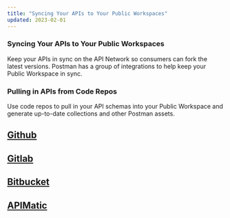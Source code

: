 ```yaml
---
title: "Syncing Your APIs to Your Public Workspaces"
updated: 2023-02-01
---
```


### Syncing Your APIs to Your Public Workspaces

Keep your APIs in sync on the API Network so consumers can fork the latest versions.
Postman has a group of integrations to help keep your Public Workspace in sync.

### Pulling in APIs from Code Repos

Use code repos to pull in your API schemas into your Public Workspace and generate up-to-date collections and other Postman assets.

## [Github](/docs/integrations/available-integrations/github)

## [Gitlab](/docs/integrations/available-integrations/gitlab)

## [Bitbucket](/docs/integrations/available-integrations/bitbucket)

## [APIMatic](/docs/integrations/available-integrations/apimatic)

